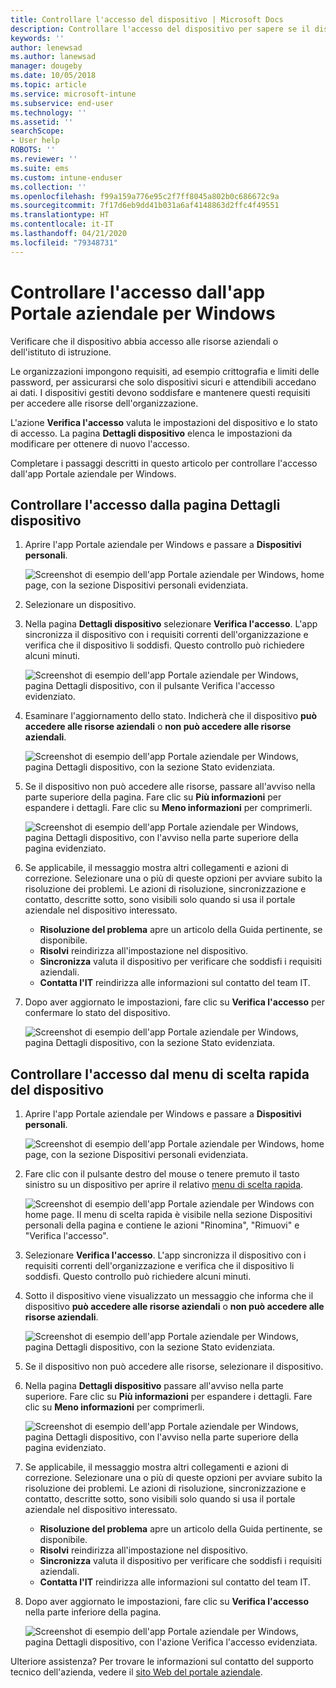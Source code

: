 ```yaml
---
title: Controllare l'accesso del dispositivo | Microsoft Docs
description: Controllare l'accesso del dispositivo per sapere se il dispositivo soddisfa i requisiti e riesce ad accedere alle risorse aziendali o dell'istituto di istruzione.
keywords: ''
author: lenewsad
ms.author: lanewsad
manager: dougeby
ms.date: 10/05/2018
ms.topic: article
ms.service: microsoft-intune
ms.subservice: end-user
ms.technology: ''
ms.assetid: ''
searchScope:
- User help
ROBOTS: ''
ms.reviewer: ''
ms.suite: ems
ms.custom: intune-enduser
ms.collection: ''
ms.openlocfilehash: f99a159a776e95c2f7ff8045a802b0c686672c9a
ms.sourcegitcommit: 7f17d6eb9dd41b031a6af4148863d2ffc4f49551
ms.translationtype: HT
ms.contentlocale: it-IT
ms.lasthandoff: 04/21/2020
ms.locfileid: "79348731"
---
```

# <a name="check-access-from-company-portal-app-for-windows"></a>Controllare l'accesso dall'app Portale aziendale per Windows

Verificare che il dispositivo abbia accesso alle risorse aziendali o dell'istituto di istruzione. 

Le organizzazioni impongono requisiti, ad esempio crittografia e limiti delle password, per assicurarsi che solo dispositivi sicuri e attendibili accedano ai dati. I dispositivi gestiti devono soddisfare e mantenere questi requisiti per accedere alle risorse dell'organizzazione.

L'azione **Verifica l'accesso** valuta le impostazioni del dispositivo e lo stato di accesso. La pagina **Dettagli dispositivo** elenca le impostazioni da modificare per ottenere di nuovo l'accesso. 

Completare i passaggi descritti in questo articolo per controllare l'accesso dall'app Portale aziendale per Windows.  

## <a name="check-access-from-device-details-page"></a>Controllare l'accesso dalla pagina Dettagli dispositivo  
1. Aprire l'app Portale aziendale per Windows e passare a **Dispositivi personali**.  

    ![Screenshot di esempio dell'app Portale aziendale per Windows, home page, con la sezione Dispositivi personali evidenziata.](./media/1809_CheckAccess_Context_Select_Device.png)  
2. Selezionare un dispositivo.  
3. Nella pagina **Dettagli dispositivo** selezionare **Verifica l'accesso**. L'app sincronizza il dispositivo con i requisiti correnti dell'organizzazione e verifica che il dispositivo li soddisfi. Questo controllo può richiedere alcuni minuti.  

    ![Screenshot di esempio dell'app Portale aziendale per Windows, pagina Dettagli dispositivo, con il pulsante Verifica l'accesso evidenziato.](./media/1809_CheckAccess_Checking_Status.png) 

4. Esaminare l'aggiornamento dello stato. Indicherà che il dispositivo **può accedere alle risorse aziendali** o **non può accedere alle risorse aziendali**.  

   ![Screenshot di esempio dell'app Portale aziendale per Windows, pagina Dettagli dispositivo, con la sezione Stato evidenziata.](./media/1809_CheckAccess_Device_details_status1.png)  
   
5. Se il dispositivo non può accedere alle risorse, passare all'avviso nella parte superiore della pagina. Fare clic su **Più informazioni** per espandere i dettagli. Fare clic su **Meno informazioni** per comprimerli.  

    ![Screenshot di esempio dell'app Portale aziendale per Windows, pagina Dettagli dispositivo, con l'avviso nella parte superiore della pagina evidenziato.](./media/1809_CheckAccess_Device_details_alert1.png)  

6. Se applicabile, il messaggio mostra altri collegamenti e azioni di correzione. Selezionare una o più di queste opzioni per avviare subito la risoluzione dei problemi. Le azioni di risoluzione, sincronizzazione e contatto, descritte sotto, sono visibili solo quando si usa il portale aziendale nel dispositivo interessato.  

     * **Risoluzione del problema** apre un articolo della Guida pertinente, se disponibile.  
     * **Risolvi** reindirizza all'impostazione nel dispositivo.  
     * **Sincronizza** valuta il dispositivo per verificare che soddisfi i requisiti aziendali.  
     * **Contatta l'IT** reindirizza alle informazioni sul contatto del team IT.   
 
6. Dopo aver aggiornato le impostazioni, fare clic su **Verifica l'accesso** per confermare lo stato del dispositivo.  

    ![Screenshot di esempio dell'app Portale aziendale per Windows, pagina Dettagli dispositivo, con la sezione Stato evidenziata.](./media/1809_CheckAccess_Device_details_status1.png)  

## <a name="check-access-from-device-context-menu"></a>Controllare l'accesso dal menu di scelta rapida del dispositivo  
1. Aprire l'app Portale aziendale per Windows e passare a **Dispositivi personali**.  

    ![Screenshot di esempio dell'app Portale aziendale per Windows, home page, con la sezione Dispositivi personali evidenziata.](./media/1809_CheckAccess_Context_Select_Device.png)  

2. Fare clic con il pulsante destro del mouse o tenere premuto il tasto sinistro su un dispositivo per aprire il relativo [menu di scelta rapida](https://docs.microsoft.com//windows/uwp/design/controls-and-patterns/menus).  

    ![Screenshot di esempio dell'app Portale aziendale per Windows con home page. Il menu di scelta rapida è visibile nella sezione **Dispositivi personali** della pagina e contiene le azioni "Rinomina", "Rimuovi" e "Verifica l'accesso".](./media/1809_DeviceContextMenu_Windows_CP.png)  
3. Selezionare **Verifica l'accesso**. L'app sincronizza il dispositivo con i requisiti correnti dell'organizzazione e verifica che il dispositivo li soddisfi. Questo controllo può richiedere alcuni minuti.  
 
4. Sotto il dispositivo viene visualizzato un messaggio che informa che il dispositivo **può accedere alle risorse aziendali** o **non può accedere alle risorse aziendali**. 

    ![Screenshot di esempio dell'app Portale aziendale per Windows, pagina Dettagli dispositivo, con la sezione Stato evidenziata.](./media/1809_CheckAccess_Context_Menu_Alert2.png) 

5. Se il dispositivo non può accedere alle risorse, selezionare il dispositivo.  
6. Nella pagina **Dettagli dispositivo** passare all'avviso nella parte superiore. Fare clic su **Più informazioni** per espandere i dettagli. Fare clic su **Meno informazioni** per comprimerli.  

    ![Screenshot di esempio dell'app Portale aziendale per Windows, pagina Dettagli dispositivo, con l'avviso nella parte superiore della pagina evidenziato.](./media/1809_CheckAccess_Device_details_alert1.png)  

6. Se applicabile, il messaggio mostra altri collegamenti e azioni di correzione. Selezionare una o più di queste opzioni per avviare subito la risoluzione dei problemi. Le azioni di risoluzione, sincronizzazione e contatto, descritte sotto, sono visibili solo quando si usa il portale aziendale nel dispositivo interessato.  

     * **Risoluzione del problema** apre un articolo della Guida pertinente, se disponibile.  
     * **Risolvi** reindirizza all'impostazione nel dispositivo.  
     * **Sincronizza** valuta il dispositivo per verificare che soddisfi i requisiti aziendali.  
     * **Contatta l'IT** reindirizza alle informazioni sul contatto del team IT.    

7. Dopo aver aggiornato le impostazioni, fare clic su **Verifica l'accesso** nella parte inferiore della pagina.  

    ![Screenshot di esempio dell'app Portale aziendale per Windows, pagina Dettagli dispositivo, con l'azione Verifica l'accesso evidenziata.](./media/1809_CheckAccess_Device_details_button.png) 


Ulteriore assistenza? Per trovare le informazioni sul contatto del supporto tecnico dell'azienda, vedere il [sito Web del portale aziendale](https://go.microsoft.com/fwlink/?linkid=2010980).
